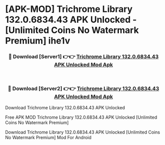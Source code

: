 # [APK-MOD] Trichrome Library 132.0.6834.43 APK Unlocked - [Unlimited Coins No Watermark Premium] ihe1v



<div align="center">
<h3>🔴 Download [Server1] 👉👉 <a href="https://momento.my/?title=Trichrome_Library_132.0.6834.43_APK_Unlocked">Trichrome Library 132.0.6834.43 APK Unlocked Mod Apk</a></h3><br>

<h3>🔴 Download [Server2] 👉👉 <a href="https://momento.my/?title=Trichrome_Library_132.0.6834.43_APK_Unlocked">Trichrome Library 132.0.6834.43 APK Unlocked Mod Apk</a></h3>
</div>



Download Trichrome Library 132.0.6834.43 APK Unlocked 

Free APK MOD Trichrome Library 132.0.6834.43 APK Unlocked [Unlimited Coins No Watermark Premium]

Download Trichrome Library 132.0.6834.43 APK Unlocked [Unlimited Coins No Watermark Premium] Mod For Android
